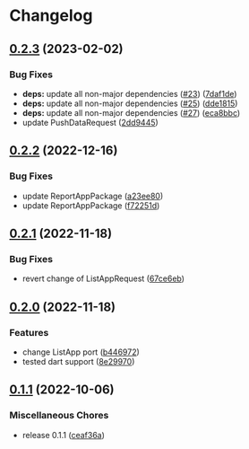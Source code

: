 # Changelog

## [0.2.3](https://github.com/TuiHub/Protos/compare/v0.2.2...v0.2.3) (2023-02-02)


### Bug Fixes

* **deps:** update all non-major dependencies ([#23](https://github.com/TuiHub/Protos/issues/23)) ([7daf1de](https://github.com/TuiHub/Protos/commit/7daf1de56e939fc796aa3309cdcad6d2dc4ad9fe))
* **deps:** update all non-major dependencies ([#25](https://github.com/TuiHub/Protos/issues/25)) ([dde1815](https://github.com/TuiHub/Protos/commit/dde1815d61524fd6737545298feb23292b320411))
* **deps:** update all non-major dependencies ([#27](https://github.com/TuiHub/Protos/issues/27)) ([eca8bbc](https://github.com/TuiHub/Protos/commit/eca8bbc31c4a66a866d16413ed81de7d6d8b3101))
* update PushDataRequest ([2dd9445](https://github.com/TuiHub/Protos/commit/2dd944531582a2012e089da440ec41f2e882c7cf))

## [0.2.2](https://github.com/TuiHub/Protos/compare/v0.2.1...v0.2.2) (2022-12-16)


### Bug Fixes

* update ReportAppPackage ([a23ee80](https://github.com/TuiHub/Protos/commit/a23ee8080f30b88c2a85c3447eb25a170cc5ee2e))
* update ReportAppPackage ([f72251d](https://github.com/TuiHub/Protos/commit/f72251d03e26b021e219c8fd0a2c953c4d15e245))

## [0.2.1](https://github.com/TuiHub/Protos/compare/v0.2.0...v0.2.1) (2022-11-18)


### Bug Fixes

* revert change of ListAppRequest ([67ce6eb](https://github.com/TuiHub/Protos/commit/67ce6eb59eb98f859e7aae11a18ebc5eff5872ac))

## [0.2.0](https://github.com/TuiHub/Protos/compare/v0.1.1...v0.2.0) (2022-11-18)


### Features

* change ListApp port ([b446972](https://github.com/TuiHub/Protos/commit/b4469720dd223bf7ce102c906d7b42948ddf7d5e))
* tested dart support ([8e29970](https://github.com/TuiHub/Protos/commit/8e29970e51f87c31369c46c0d30fdbc2dd71817a))

## [0.1.1](https://github.com/TuiHub/Protos/compare/v0.1.0...v0.1.1) (2022-10-06)


### Miscellaneous Chores

* release 0.1.1 ([ceaf36a](https://github.com/TuiHub/Protos/commit/ceaf36a284d9be6d475895e87643af21812dc6ce))

